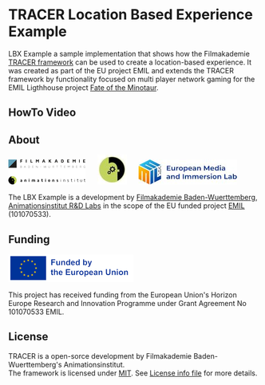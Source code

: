# TRACER Location Based Experience Example
LBX Example a sample implementation that shows how the Filmakademie [TRACER framework](https://github.com/FilmakademieRnd/TRACER) can be used to create a location-based experience. It was created as part of the EU project EMIL and extends the TRACER framework by functionality focused on multi player network gaming for the EMIL Ligthhouse project [Fate of the Minotaur](https://emil-xr.eu/lighthouse-projects/fabw-location-based-xr/).

## HowTo Video


## About

![](/doc/img/FA_AI_Logo.png) &nbsp;&nbsp;&nbsp;&nbsp;
![](/doc/img/logo_rnd.jpg) &nbsp;&nbsp;&nbsp;&nbsp;
![](/doc/img/EMIL_Logo.jpg)

The LBX Example is a development by [Filmakademie Baden-Wuerttemberg](https://filmakademie.de/), [Animationsinstitut R&D Labs](http://research.animationsinstitut.de/) in the scope of the EU funded project [EMIL](https://emil-xr.eu/) (101070533).

## Funding

![Animationsinstitut R&D](doc/img/EN_FundedbytheEU_RGB_POS_rs.png)

This project has received funding from the European Union's Horizon Europe Research and Innovation Programme under Grant Agreement No 101070533 EMIL.

## License
TRACER is a open-sorce development by Filmakademie Baden-Wuerttemberg's Animationsinstitut.  
The framework is licensed under [MIT](LICENSE.txt). See [License info file](LICENSE_Info.txt) for more details.

